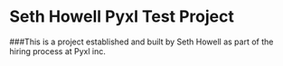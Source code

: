 Seth Howell Pyxl Test Project
=======

###This is a project established and built by Seth Howell as part of the hiring process at Pyxl inc.